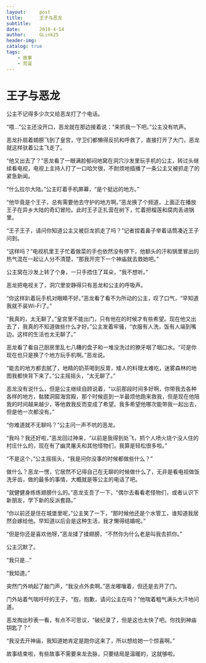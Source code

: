 ```yaml
---
layout:     post
title:      王子与恶龙
subtitle:   
date:       2018-4-14
author:     GLink25
header-img: 
catalog: true
tags:
    - 故事
    - 荒诞
---
```


# 王子与恶龙

公主不记得多少次又给恶龙打了个电话。

“喂...”公主还没开口，恶龙就在那边接着说：“来抓我一下吧。”公主没有吭声。

恶龙扑扇着翅膀飞到了皇宫，守卫们都懒得反抗和呼救了，直接打开了大门，恶龙就这样驮着公主飞走了。

“他又出去了？”恶龙看了一眼满脸郁闷地窝在洞穴沙发里玩手机的公主，转过头继续看电视，电视上主持人打了一口哈欠很，不耐烦地插播了一条公主又被抓走了的紧急新闻。

“什么拉尔大陆。”公主盯着手机屏幕，“是个挺远的地方。”

“他毕竟是个王子，总有需要他去守护的地方啊。”恶龙换了个频道，上面正在播放王子在异乡大陆的奇幻冒险。此时王子正扎营在树下，忙着把榴莲和腐肉丢进锅里。

“王子王子，请问你知道公主又被巨龙抓走了吗？”记者捏着鼻子举着话筒凑近王子问到。

“这样吗？”电视机里王子忙着做菜的手也依然没有停下，他额头的汗和锅里冒出的热气混在一起让人分不清楚，“那我开完下一个神庙就去救她吧。”

公主窝在沙发上转了个身，一只手捂住了耳朵，“我不想听。”

恶龙把电视关了，洞穴里安静得只有恶龙和公主的呼吸声。

“你这样趴着玩手机对眼睛不好。”恶龙看了看不为所动的公主，叹了口气，“早知道我就不装Wi-Fi了。”

“我真的，太无聊了。”皇宫里不能出门，只有他在的时候才有些希望。现在他又出去了，我真的不知道做些什么才好。”公主发着牢骚，“衣服有人洗，饭有人端到嘴边。这样的生活也太无聊了。”

恶龙看了看自己厨房里乱七八糟的盘子和一堆没洗过的獠牙咽了咽口水。“可是你现在也只是换了个地方玩手机啊。”恶龙说。

“能去的地方都去腻了，地精的奶茶喝到反胃，矮人的料理太难吃，迷雾森林的地图我都快背下来了。”公主摇摇头，“太无聊了。”

恶龙没有说什么，但是公主继续自顾说着，“以前那段时间多好啊，你带我去各种各样的地方，骷髅洞窟海宫殿，那个时候逛到一半最烦他跑来救我，但是现在他陪我的时间越来越少，等他救我反而变成了希望。我多希望他哪次能带我一起出去，但是他一次都没有。”

“你难道就不无聊吗？”公主问一声不吭的恶龙。

“我吗？我还好啦，”恶龙回过神来，“以前是我得到处飞，抓个人喷火烧个没人住的村庄什么的，现在有了幽灵屠夫和其他怪物们，我算是轻松很多啦。”

“不是这个，”公主摇摇头，“我是问你没事的时候都做些什么？”

做什么？恶龙一愣，它居然不记得自己在无聊的时候做什么了，无非是看电视做饭洗牙齿，做的最多的事情，大概就是等公主的电话了吧。

“就健健身练练翅膀什么的。”恶龙支吾了一下，“偶尔去看看老怪物们，或者认识下新朋友，学下新的反派套路。”

“你以前还是住在城堡里呢，”公主笑了一下，“那时候他还是个水管工，谁知道我居然会嫁给他。早知道以后会是这种生活，我才懒得结婚呢。”

“但是你还是喜欢他呀，”恶龙揉了揉翅膀，“不然你为什么老是叫我去抓你。”

公主沉默了。

“我只是...”

“我知道。”

突然门外响起了敲门声，“我没点外卖啊。”恶龙嘟嚷着，但还是去开了门。

门外站着气喘吁吁的王子，“抱，抱歉，请问公主在吗？”他喘着粗气满头大汗地问道。

恶龙掏出秒表一看，有点不可思议，“破纪录了，但是这也太快了吧。你找到神庙钥匙了？”

“我没去开神庙，我知道她肯定是跑你这来了，所以想给她一个惊喜啊。”

故事结束啦，有些故事不需要来龙去脉，只要结局是温暖的，这就够啦。 